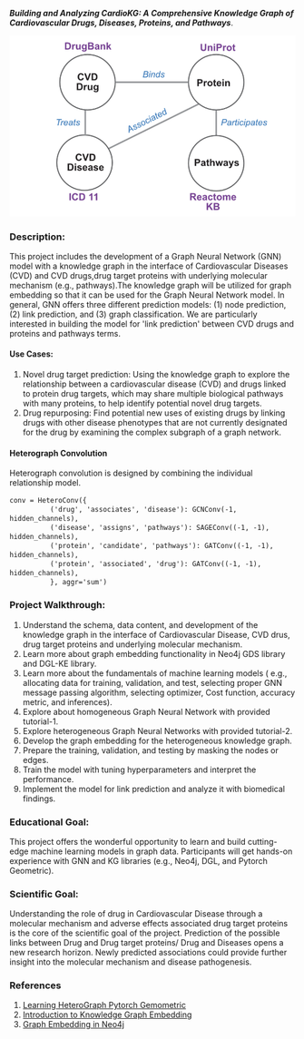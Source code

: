 
***Building and Analyzing CardioKG: A Comprehensive Knowledge Graph of Cardiovascular Drugs, Diseases, Proteins, and Pathways***.

![img](img/schema.png)

### Description: 
This project includes the development of a Graph Neural Network (GNN) model with a knowledge graph in the interface of Cardiovascular Diseases (CVD) and CVD drugs,drug target proteins with underlying molecular mechanism (e.g., pathways).The knowledge graph will be utilized for graph embedding so that it can be used for the Graph Neural Network model. In general, GNN offers three different prediction models: (1) node prediction, (2) link prediction, and (3) graph classification. We are particularly interested in building the model for 'link prediction' between CVD drugs and proteins and pathways terms.

#### Use Cases:
1. Novel drug target prediction: Using the knowledge graph to explore the relationship between a cardiovascular disease (CVD) and drugs linked to protein drug targets, which may share multiple biological pathways with many proteins, to help identify potential novel drug targets.
2. Drug repurposing: Find potential new uses of existing drugs by linking drugs with other disease phenotypes that are not currently designated for the drug by examining the complex subgraph of a graph network.

#### Heterograph Convolution


Heterograph convolution is designed by combining the individual relationship model.

```
conv = HeteroConv({
          ('drug', 'associates', 'disease'): GCNConv(-1, hidden_channels),
          ('disease', 'assigns', 'pathways'): SAGEConv((-1, -1), hidden_channels),
          ('protein', 'candidate', 'pathways'): GATConv((-1, -1), hidden_channels),
          ('protein', 'associated', 'drug'): GATConv((-1, -1), hidden_channels),
          }, aggr='sum')
```

### Project Walkthrough:
1. Understand the schema, data content, and development of the knowledge graph in the interface of Cardiovascular Disease, CVD drus, drug target proteins and underlying molecular mechanism.
2. Learn more about graph embedding functionality in Neo4j GDS library and DGL-KE library.
3. Learn more about the fundamentals of machine learning models ( e.g., allocating data for training, validation, and test, selecting proper GNN message passing algorithm, selecting optimizer, Cost function, accuracy metric, and inferences).
4. Explore about homogeneous Graph Neural Network with provided tutorial-1.
5. Explore heterogeneous Graph Neural Networks with provided tutorial-2.
6. Develop the graph embedding for the heterogeneous knowledge graph.
7. Prepare the training, validation, and testing by masking the nodes or edges.
8. Train the model with tuning hyperparameters and interpret the performance.
9. Implement the model for link prediction and analyze it with biomedical findings.

### Educational Goal: 
This project offers the wonderful opportunity to learn and build cutting-edge machine learning models in graph data. Participants will get hands-on experience with GNN and KG libraries (e.g.,  Neo4j, DGL, and Pytorch Geometric). 

### Scientific Goal:
Understanding the role of drug in Cardiovascular Disease through a molecular mechanism and adverse effects associated drug target proteins is the core of the scientific goal of the project. Prediction of the possible links between Drug and Drug target proteins/ Drug and Diseases opens a new research horizon. Newly predicted associations could provide further insight into the molecular mechanism and disease pathogenesis.

### References
1. [Learning HeteroGraph Pytorch Gemometric](https://pytorch-geometric.readthedocs.io/en/latest/notes/heterogeneous.html)
2. [Introduction to Knowledge Graph Embedding](https://aws-dglke.readthedocs.io/en/latest/kg.html#a-short-explanation-of-the-score-functions)
3. [Graph Embedding in Neo4j](https://neo4j.com/developer/graph-data-science/graph-embeddings/)


